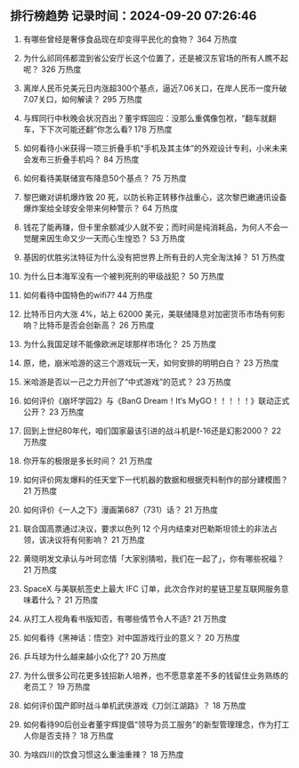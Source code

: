 
## 排行榜趋势 记录时间：2024-09-20 07:26:46
  
  1. 有哪些曾经是奢侈食品现在却变得平民化的食物？ 364 万热度
    
  2. 为什么祁同伟都混到省公安厅长这个位置了，还是被汉东官场的所有人瞧不起呢？ 326 万热度
    
  3. 离岸人民币兑美元日内涨超300个基点，逼近7.06关口，在岸人民币一度升破7.07关口，如何解读？ 295 万热度
    
  4. 与辉同行中秋晚会状况百出？董宇辉回应：没那么重偶像包袱，“翻车就翻车，下下次可能还翻”你怎么看? 178 万热度
    
  5. 如何看待小米获得一项三折叠手机“手机及其主体”的外观设计专利，小米未来会发布三折叠手机吗？ 84 万热度
    
  6. 如何看待美联储宣布降息50个基点？ 75 万热度
    
  7. 黎巴嫩对讲机爆炸致 20 死，以防长称正转移作战重心，这次黎巴嫩通讯设备爆炸案给全球安全带来何种警示？ 64 万热度
    
  8. 钱花了能再赚，但卡里余额减少人就不安；而时间是纯消耗品，为何人不会一觉醒来因生命又少一天而心生惶恐？ 53 万热度
    
  9. 基因的优胜劣汰特征为什么没有把世界上所有丑的人完全淘汰掉？ 51 万热度
    
  10. 为什么日本海军没有一个被判死刑的甲级战犯？ 50 万热度
    
  11. 如何看待中国特色的wifi7? 44 万热度
    
  12. 比特币日内大涨 4%，站上 62000 美元，美联储降息对加密货币市场有何影响？比特币是否会创新高？ 26 万热度
    
  13. 为什么我国足球不能像欧洲足球那样市场化？ 25 万热度
    
  14. 原，绝，崩米哈游的这三个游戏玩一天，如何安排的明明白白？ 23 万热度
    
  15. 米哈游是否以一己之力开创了“中式游戏”的范式？ 23 万热度
    
  16. 如何评价《崩坏学园2》与《BanG Dream！It‘s MyGO！！！！！》联动正式公开？ 23 万热度
    
  17. 回到上世纪80年代，咱们国家最该引进的战斗机是f-16还是幻影2000？ 22 万热度
    
  18. 你开车的极限是多长时间？ 21 万热度
    
  19. 如何评价网友爆料的任天堂下一代机器的数据和根据壳料制作的部分建模图？ 21 万热度
    
  20. 如何评价《一人之下》漫画第687（731）话？ 21 万热度
    
  21. 联合国高票通过决议，要求以色列 12 个月内结束对巴勒斯坦领土的非法占领，该决议将有何影响？ 21 万热度
    
  22. 黄晓明发文承认与叶珂恋情「大家别猜啦，我们在一起了」，你有哪些祝福？ 21 万热度
    
  23. SpaceX 与美联航签史上最大 IFC 订单，此次合作对的星链卫星互联网服务意味着什么？ 21 万热度
    
  24. 从打工人视角看书版知否，有哪些情节令人不适? 21 万热度
    
  25. 如何看待《黑神话：悟空》对中国游戏行业的意义？ 20 万热度
    
  26. 乒乓球为什么越来越小众化了? 20 万热度
    
  27. 为什么很多公司花更多钱招新人培养，也不愿意拿差不多的钱留住业务熟练的老员工？ 19 万热度
    
  28. 如何评价国产即时战斗单机武侠游戏《刀剑江湖路》？ 18 万热度
    
  29. 如何看待90后创业者董宇辉提倡“领导为员工服务”的新型管理理念，作为打工人你是否支持？ 18 万热度
    
  30. 为啥四川的饮食习惯这么重油重辣？ 18 万热度
    
